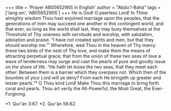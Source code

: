 +++
title = 'Prayer AB05652WIS in English'
author = "Abdu'l-Bahá"
tags = ['lang-en', 'AB05652WIS']
+++
He is God!
O peerless Lord!  In Thine almighty wisdom Thou hast enjoined marriage upon the peoples, that the generations of men may succeed one another in this contingent world, and that ever, so long as the world shall last, they may busy themselves at the Threshold of Thy oneness with servitude and worship, with salutation, adoration and praise.  “I have not created spirits and men, but that they should worship me.”¹ Wherefore, wed Thou in the heaven of Thy mercy these two birds of the nest of Thy love, and make them the means of attracting perpetual grace; that from the union of these two seas of love a wave of tenderness may surge and cast the pearls of pure and goodly issue on the shore of life.  “He hath let loose the two seas, that they meet each other:  Between them is a barrier which they overpass not.  Which then of the bounties of your Lord will ye deny?  From each He bringeth up greater and lesser pearls.”² 
O Thou kind Lord!  Make Thou this marriage to bring forth coral and pearls.  Thou art verily the All-Powerful, the Most Great, the Ever-Forgiving.

*1. Qur'án 3:67.
*2. Qur'án 56:62.
